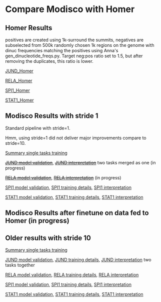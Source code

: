 # Compare Modisco with Homer

## Homer Results 

positives are created using 1k-surround the summits, negatives are subselected from 500k randomly chosen 1k regions on the genome with dinuc frequencies matching the positives using Anna's gen_dinucleotide_freqs.py. Target neg:pos ratio set to 1.5, but after removing the duplicates, this ratio is lower.

[JUND_Homer](https://github.com/kundajelab/tfmodisco_bio_experiments/blob/master/results/nandi/JUND/JUND_GM12878_HOMER_18_08_31/homer/homer_out/homerResults.html)

[RELA_Homer](https://github.com/kundajelab/tfmodisco_bio_experiments/blob/master/results/nandi/RELA/RELA_GM12878_HOMER_18_08_31/homer/homer_out/homerResults.html)

[SPI1_Homer](https://github.com/kundajelab/tfmodisco_bio_experiments/blob/master/results/nandi/SPI1/SPI1_GM12878_HOMER_18_08_31/homer/homer_out/homerResults.html)

[STAT1_Homer](https://github.com/kundajelab/tfmodisco_bio_experiments/blob/master/results/nandi/STAT1/STAT1_GM12878_HOMER_18_08_31/homer/homer_out/homerResults.html)

## Modisco Results with stride 1
Standard pipeline with stride=1.

Hmm, using stride=1 did not deliver major improvements compare to stride=10.

[Summary single tasks training](single_tasks_18_08_31.tsv)


[~~JUND model validation~~](../../JUND/JUND_GM12878_18_08_31/JUND_GM12878_18_08_31.tsv), 
[~~JUND interpretation~~](../../JUND/JUND_GM12878_18_08_31/modisco.run1/tfmodisco-visualization-JUND-GM12878.ipynb) two tasks merged as one (in progress)

[~~RELA model validation~~](../../RELA/RELA_GM12878_18_08_31/RELA_GM12878_18_08_31.tsv),
[~~RELA interpretation~~](../../RELA/RELA_GM12878_18_08_31/modisco.run1/tfmodisco-visualization-RELA-GM12878.ipynb) (in progress)

[SPI1 model validation](../../SPI1/SPI1_GM12878_18_08_31/SPI1_GM12878_18_08_31.tsv),
[SPI1 training details](../../SPI1/SPI1_GM12878_18_08_31/logs/analyze.txt),
[SPI1 interpretation](../../SPI1/SPI1_GM12878_18_08_31/modisco.run1/tfmodisco-visualization-SPI1-GM12878.ipynb)

[STAT1 model validation](../../STAT1/STAT1_GM12878_18_08_31/STAT1_GM12878_18_08_31.tsv),
[STAT1 training details](../../STAT1/STAT1_GM12878_18_08_31/logs/analyze.txt),
[STAT1 interpretation](../../STAT1/STAT1_GM12878_18_08_31/modisco.run1/tfmodisco-visualization-STAT1-GM12878.ipynb)


## Modisco Results after finetune on data fed to Homer (in progress)


## Older results with stride 10

[Summary single tasks training](../../bQTL/bQTL_18_08_24/single_tasks_18_08_25.tsv)


[JUND model validation](../../JUND/JUND_GM12878_18_08_25/JUND_GM12878_18_08_25.tsv), 
[JUND training details](../../JUND/JUND_GM12878_18_08_25/logs/analyze.txt),
[JUND interpretation](../../JUND/JUND_GM12878_18_08_25/modisco.run1/tfmodisco-visualization-JUND-GM12878.ipynb) two tasks together

[RELA model validation](../../RELA/RELA_GM12878_18_08_25/RELA_GM12878_18_08_25.tsv), 
[RELA training details](../../RELA/RELA_GM12878_18_08_25/logs/analyze.txt),
[RELA interpretation](../../RELA/RELA_GM12878_18_08_25/modisco.run2/tfmodisco-visualization-RELA-GM12878.ipynb)

[SPI1 model validation](../../SPI1/SPI1_GM12878_18_08_25/SPI1_GM12878_18_08_25.tsv),
[SPI1 training details](../../SPI1/SPI1_GM12878_18_08_25/logs/analyze.txt),
[SPI1 interpretation](../../SPI1/SPI1_GM12878_18_08_25/modisco.run1/tfmodisco-visualization-SPI1-GM12878.ipynb)

[STAT1 model validation](../../STAT1/STAT1_GM12878_18_08_25/STAT1_GM12878_18_08_25.tsv),
[STAT1 training details](../../STAT1/STAT1_GM12878_18_08_25/logs/analyze.txt),
[STAT1 interpretation](../../STAT1/STAT1_GM12878_18_08_25/modisco.run2/tfmodisco-visualization-STAT1-GM12878.ipynb)

